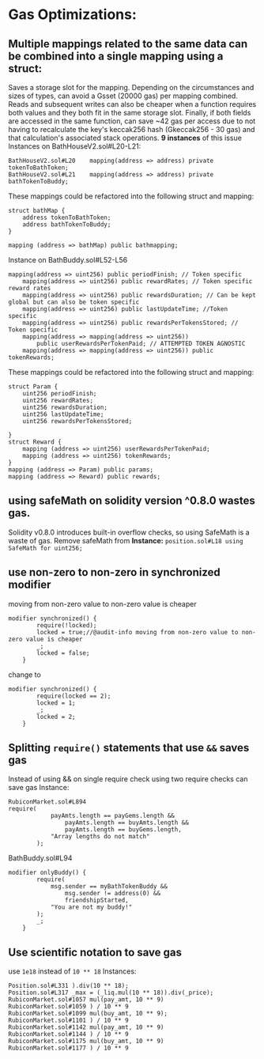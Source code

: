 # Gas Optimizations:
## Multiple mappings related to the same data can be combined into a single mapping using a struct:
Saves a storage slot for the mapping. Depending on the circumstances and sizes of types, can avoid a Gsset (20000 gas) per mapping combined. Reads and subsequent writes can also be cheaper when a function requires both values and they both fit in the same storage slot. Finally, if both fields are accessed in the same function, can save ~42 gas per access due to not having to recalculate the key's keccak256 hash (Gkeccak256 - 30 gas) and that calculation's associated stack operations.
**9 instances** of this issue
Instances on BathHouseV2.sol#L20-L21:
```
BathHouseV2.sol#L20    mapping(address => address) private tokenToBathToken;
BathHouseV2.sol#L21    mapping(address => address) private bathTokenToBuddy;
```
These mappings could be refactored into the following struct and mapping:
```
struct bathMap {
	address tokenToBathToken;
	address bathTokenToBuddy;
}

mapping (address => bathMap) public bathmapping;
```
Instance on BathBuddy.sol#L52-L56
```
mapping(address => uint256) public periodFinish; // Token specific
    mapping(address => uint256) public rewardRates; // Token specific reward rates
    mapping(address => uint256) public rewardsDuration; // Can be kept global but can also be token specific
    mapping(address => uint256) public lastUpdateTime; //Token specific
    mapping(address => uint256) public rewardsPerTokensStored; // Token specific
    mapping(address => mapping(address => uint256))
        public userRewardsPerTokenPaid; // ATTEMPTED TOKEN AGNOSTIC
    mapping(address => mapping(address => uint256)) public tokenRewards;
```
These mappings could be refactored into the following struct and mapping:
```
struct Param {
	uint256 periodFinish;
	uint256 rewardRates;
	uint256 rewardsDuration;
	uint256 lastUpdateTime;
	uint256 rewardsPerTokensStored;
	 
}
struct Reward {
	mapping (address => uint256) userRewardsPerTokenPaid;
	mapping (address => uint256) tokenRewards;
}
mapping (address => Param) public params;
mapping (address => Reward) public rewards;
```


## using safeMath on solidity version ^0.8.0 wastes gas.
Solidity v0.8.0 introduces built-in overflow checks, so using SafeMath is a waste of gas.
Remove safeMath from
**Instance:**
   `position.sol#L18 using SafeMath for uint256;`
   
## use non-zero to non-zero in synchronized modifier
moving from non-zero value to non-zero value is cheaper
```
modifier synchronized() {
        require(!locked);
        locked = true;//@audit-info moving from non-zero value to non-zero value is cheaper
        _;
        locked = false;
    }
```
change to
```
modifier synchronized() {
        require(locked == 2);
        locked = 1;
        _;
        locked = 2;
    }
```
## Splitting `require()` statements that use `&&` saves gas
Instead of using && on single require check using two require checks can save gas
Instance:
```
RubiconMarket.sol#L894 
require(
            payAmts.length == payGems.length &&
                payAmts.length == buyAmts.length &&
                payAmts.length == buyGems.length,
            "Array lengths do not match"
        );
```
BathBuddy.sol#L94
```
modifier onlyBuddy() {
        require(
            msg.sender == myBathTokenBuddy &&
                msg.sender != address(0) &&
                friendshipStarted,
            "You are not my buddy!"
        );
        _;
    }
```
## Use scientific notation to save gas
use `1e18` instead of `10 ** 18`
Instances:
```
Position.sol#L331 ).div(10 ** 18);
Position.sol#L317 _max = (_liq.mul(10 ** 18)).div(_price);
RubiconMarket.sol#1057 mul(pay_amt, 10 ** 9) 
RubiconMarket.sol#1059 ) / 10 ** 9
RubiconMarket.sol#1099 mul(buy_amt, 10 ** 9); 
RubiconMarket.sol#1101 ) / 10 ** 9
RubiconMarket.sol#1142 mul(pay_amt, 10 ** 9)
RubiconMarket.sol#1144 ) / 10 ** 9
RubiconMarket.sol#1175 mul(buy_amt, 10 ** 9)
RubiconMarket.sol#1177 ) / 10 ** 9
```